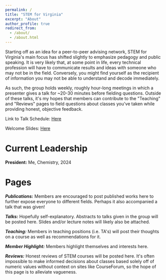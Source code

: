 ```yaml
---
permalink: /
title: "STEM for Virginia"
excerpt: "About"
author_profile: true
redirect_from: 
  - /about/
  - /about.html
---
```


Starting off as an idea for a peer-to-peer advising network, STEM for Virginia's main focus has shifted slightly to emphasize pedagogy and public speaking. It is very likely that, at some point in life, every technical profession will have to communicate results and ideas with someone who may not be in the field. Conversely, you might find yourself as the recipient of information you may not be able to understand and decode immediately. 

As such, the group holds weekly, roughly hour-long meetings in which a presenter gives a talk for ~20-30 minutes before fielding questions. Outside of these talks, it's my hopes that members can contribute to the "Teaching" and "Reviews" pages to field questions about classes you've taken while providing honest, objective feedback.

Link to Talk Schedule: [Here](https://docs.google.com/spreadsheets/d/1P5kv_iGW4J3M48uieL8F_mYr1qCv94rb85-Va7bmnqI/edit?usp=sharing)

Welcome Slides: [Here](http://stemforvirginia.github.io/welcome/welcome.html)

Current Leadership
======
**President:** Me, Chemistry, 2024

Pages
======
***Publications:*** Members are encouraged to post published works here to further expose everyone to different fields. Perhaps it also accompanied a talk that was given!

***Talks:*** Hopefully self-explanatory. Abstracts to talks given in the group will be posted here. Slides and/or lecture notes will likely also be attached.

***Teaching:*** Members in teaching positions (i.e. TA's) will post their thoughts on a course as well as recommendations for it.

***Member Highlight:*** Members highlight themselves and interests here.

***Reviews:*** Honest reviews of STEM courses will be posted here. It's often impossible to make informed decisions about classes based solely off of numeric values without context on sites like CourseForum, so the hope of this page is to alleviate vagueness.

